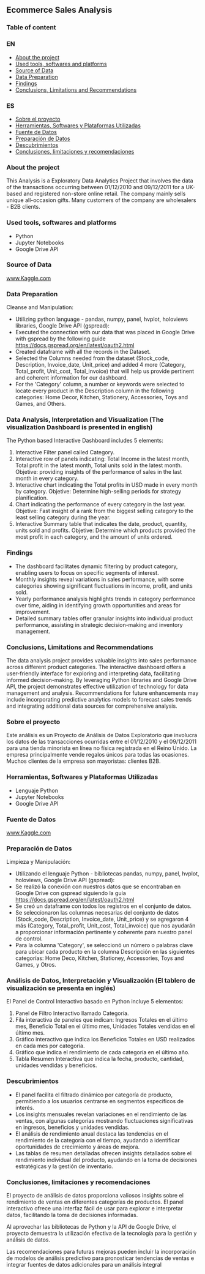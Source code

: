 ## Ecommerce Sales Analysis


### Table of content
### EN
- [About the project](#Abouttheproject)
- [Used tools, softwares and platforms](#Usedtools,softwaresandplatforms)
- [Source of Data](#SourceofData)
- [Data Preparation](#DataPreparation)
- [Findings](#Findings)
- [Conclusions, Limitations and Recommendations](#Conclusions,LimitationsandRecommendations)

### ES
- [Sobre el proyecto](#Sobreelproyecto)
- [Herramientas, Softwares y Plataformas Utilizadas](#Herramientas,SoftwaresyPlataformasUtilizadas)
- [Fuente de Datos](#FuentedeDatos)
- [Preparación de Datos](#PreparacióndeDatos)
- [Descubrimientos](#Descubrimientos)
- [Conclusiones, limitaciones y recomendaciones](#Conclusiones,limitacionesyrecomendaciones)


### About the project
This Analysis is a Exploratory Data Analytics Project that involves the data of the transactions occurring between 01/12/2010 and 09/12/2011 for a UK-based and registered non-store online retail. The company mainly sells unique all-occasion gifts. Many customers of the company are wholesalers - B2B clients.

### Used tools, softwares and platforms
- Python
- Jupyter Notebooks
- Google Drive API

### Source of Data
www.Kaggle.com

### Data Preparation
Cleanse and Manipulation:
  
- Utilizing python language - pandas, numpy, panel, hvplot, holoviews libraries, Google Drive API (gspread):
- Executed the connection with our data that was placed in Google Drive with gspread by the following guide https://docs.gspread.org/en/latest/oauth2.html
- Created dataframe with all the records in the Dataset.
- Selected the Columns needed from the dataset (Stock_code, Description, Invoice_date, Unit_price)  and added 4 more (Category, Total_profit, Unit_cost, Total_invoice) that will help us provide pertinent and coherent information for our dashboard.
- For the 'Category' column, a number or keywords were selected to locate every product in the Description column in the following categories: Home Decor, Kitchen, Stationery, Accessories, Toys and Games, and Others.

### Data Analysis, Interpretation and Visualization (The visualization Dashboard is presented in english)
The Python based Interactive Dashboard includes 5 elements:
1. Interactive Filter panel called Category.
2. Interactive row of panels indicating: Total Income in the latest month, Total profit in the latest month, Total units sold in the latest month. Objetive: providing insights of the performance of sales in the last month in every category.
3. Interactive chart indicating the Total profits in USD made in every month by category. Objetive: Determine high-selling periods for strategy planification.
4. Chart indicating the performance of every category in the last year. Objetive: Fast insight of a rank from the biggest selling category to the least selling category during the year.
5. Interactive Summary table that indicates the date, product, quantity, units sold and profits. Objetive: Determine which products provided the most profit in each category, and the amount of units ordered.


### Findings

- The dashboard facilitates dynamic filtering by product category, enabling users to focus on specific segments of interest.
- Monthly insights reveal variations in sales performance, with some categories showing significant fluctuations in income, profit, and units sold.
- Yearly performance analysis highlights trends in category performance over time, aiding in identifying growth opportunities and areas for improvement.
- Detailed summary tables offer granular insights into individual product performance, assisting in strategic decision-making and inventory management.

### Conclusions, Limitations and Recommendations

The data analysis project provides valuable insights into sales performance across different product categories.
The interactive dashboard offers a user-friendly interface for exploring and interpreting data, facilitating informed decision-making.
By leveraging Python libraries and Google Drive API, the project demonstrates effective utilization of technology for data management and analysis.
Recommendations for future enhancements may include incorporating predictive analytics models to forecast sales trends and integrating additional data sources for comprehensive analysis.

  
### Sobre el proyecto
Este análisis es un Proyecto de Análisis de Datos Exploratorio que involucra los datos de las transacciones ocurridas entre el 01/12/2010 y el 09/12/2011 para una tienda minorista en línea no física registrada en el Reino Unido. La empresa principalmente vende regalos únicos para todas las ocasiones. Muchos clientes de la empresa son mayoristas: clientes B2B.

### Herramientas, Softwares y Plataformas Utilizadas
- Lenguaje Python
- Jupyter Notebooks
- Google Drive API

### Fuente de Datos
www.Kaggle.com

### Preparación de Datos
Limpieza y Manipulación:
- Utilizando el lenguaje Python - bibliotecas pandas, numpy, panel, hvplot, holoviews, Google Drive API (gspread):
- Se realizó la conexión con nuestros datos que se encontraban en Google Drive con gspread siguiendo la guía https://docs.gspread.org/en/latest/oauth2.html
- Se creó un dataframe con todos los registros en el conjunto de datos.
- Se seleccionaron las columnas necesarias del conjunto de datos (Stock_code, Description, Invoice_date, Unit_price) y se agregaron 4 más (Category, Total_profit, Unit_cost, Total_invoice) que nos ayudarán a proporcionar información pertinente y coherente para nuestro panel de control.
- Para la columna 'Category', se seleccionó un número o palabras clave para ubicar cada producto en la columna Descripción en las siguientes categorías: Home Deco, Kitchen, Stationey, Accessories, Toys and Games, y Otros.
  
### Análisis de Datos, Interpretación y Visualización (El tablero de visualización se presenta en inglés)
El Panel de Control Interactivo basado en Python incluye 5 elementos:

1. Panel de Filtro Interactivo llamado Categoría.
2. Fila interactiva de paneles que indican: Ingresos Totales en el último mes, Beneficio Total en el último mes, Unidades Totales vendidas en el último mes.
3. Gráfico interactivo que indica los Beneficios Totales en USD realizados en cada mes por categoría.
4. Gráfico que indica el rendimiento de cada categoría en el último año.
5. Tabla Resumen Interactiva que indica la fecha, producto, cantidad, unidades vendidas y beneficios.

### Descubrimientos

- El panel facilita el filtrado dinámico por categoría de producto, permitiendo a los usuarios centrarse en segmentos específicos de interés.
- Los insights mensuales revelan variaciones en el rendimiento de las ventas, con algunas categorías mostrando fluctuaciones significativas en ingresos, beneficios y unidades vendidas.
- El análisis de rendimiento anual destaca las tendencias en el rendimiento de la categoría con el tiempo, ayudando a identificar oportunidades de crecimiento y áreas de mejora.
- Las tablas de resumen detalladas ofrecen insights detallados sobre el rendimiento individual del producto, ayudando en la toma de decisiones estratégicas y la gestión de inventario.


### Conclusiones, limitaciones y recomendaciones

El proyecto de análisis de datos proporciona valiosos insights sobre el rendimiento de ventas en diferentes categorías de productos.
El panel interactivo ofrece una interfaz fácil de usar para explorar e interpretar datos, facilitando la toma de decisiones informadas.

Al aprovechar las bibliotecas de Python y la API de Google Drive, el proyecto demuestra la utilización efectiva de la tecnología para la gestión y análisis de datos.

Las recomendaciones para futuras mejoras pueden incluir la incorporación de modelos de análisis predictivo para pronosticar tendencias de ventas e integrar fuentes de datos adicionales para un análisis integral
